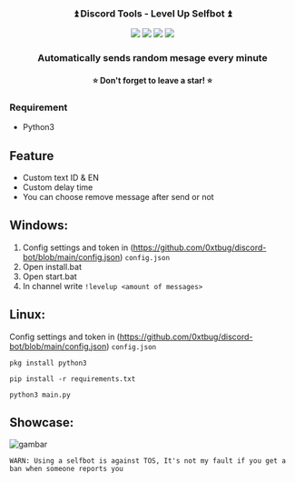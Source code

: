 <div align="center">
  <h3>⏫ Discord Tools - Level Up Selfbot ⏫</h3>
  <img src="https://img.shields.io/github/issues/yudhasaputra/discord-tools"/>
  <img src="https://img.shields.io/github/forks/yudhasaputra/discord-tools"/>
  <img src="https://img.shields.io/github/stars/yudhasaputra/discord-tools?color=yellow"/>
  <img src="https://img.shields.io/github/license/yudhasaputra/discord-tools"/>
 </div>
<h3 align="center">Automatically sends random mesage every minute</h3>
<h4 align="center">⭐ Don't forget to leave a star! ⭐</h4>

### Requirement
* Python3

## Feature
* Custom text ID & EN
* Custom delay time
* You can choose remove message after send or not

## Windows:
1. Config settings and token in (https://github.com/0xtbug/discord-bot/blob/main/config.json) `config.json`
2. Open install.bat
3. Open start.bat
5. In channel write `!levelup <amount of messages>`

## Linux:

Config settings and token in (https://github.com/0xtbug/discord-bot/blob/main/config.json) `config.json`
~~~
pkg install python3
~~~

~~~
pip install -r requirements.txt 
~~~

~~~
python3 main.py
~~~

## Showcase:

![gambar](https://user-images.githubusercontent.com/54710482/212695660-4b7f9a35-50ae-4654-bf41-0b14d5607aeb.png)

`WARN: Using a selfbot is against TOS, It's not my fault if you get a ban when someone reports you`

